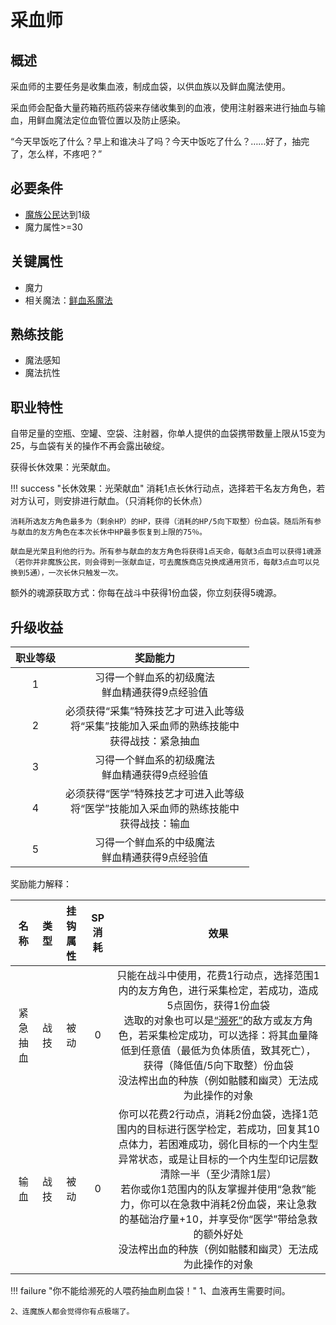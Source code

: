# 采血师

## 概述

采血师的主要任务是收集血液，制成血袋，以供血族以及鲜血魔法使用。

采血师会配备大量药箱药瓶药袋来存储收集到的血液，使用注射器来进行抽血与输血，用鲜血魔法定位血管位置以及防止感染。

“今天早饭吃了什么？早上和谁决斗了吗？今天中饭吃了什么？……好了，抽完了，怎么样，不疼吧？”

## 必要条件

* <a href="../../basicJob/citizen" target="_blank">魔族公民</a>达到1级
* 魔力属性>=30

## 关键属性

* 魔力
* 相关魔法：<a href="/rules/data/magic/blood/" target="_blank">鲜血系魔法</a>

## 熟练技能

* 魔法感知
* 魔法抗性
  
## 职业特性

自带足量的空瓶、空罐、空袋、注射器，你单人提供的血袋携带数量上限从15变为25，与血袋有关的操作不再会露出破绽。

获得长休效果：光荣献血。

!!! success "长休效果：光荣献血"
    消耗1点长休行动点，选择若干名友方角色，若对方认可，则安排进行献血。（只消耗你的长休点）

    消耗所选友方角色最多为（剩余HP）的HP，获得（消耗的HP/5向下取整）份血袋。随后所有参与献血的友方角色在本次长休中HP最多恢复到上限的75％。

    献血是光荣且利他的行为。所有参与献血的友方角色将获得1点天命，每献3点血可以获得1魂源（若你并非魔族公民，则会得到一张献血证，可去魔族商店兑换成通用货币，每献3点血可以兑换到5通），一次长休只触发一次。

额外的魂源获取方式：你每在战斗中获得1份血袋，你立刻获得5魂源。

## 升级收益

职业等级|奖励能力
:--:|:--:
1|习得一个鲜血系的初级魔法<br>鲜血精通获得9点经验值
2|必须获得“采集”特殊技艺才可进入此等级<br>将“采集”技能加入采血师的熟练技能中<br>获得战技：紧急抽血
3|习得一个鲜血系的初级魔法<br>鲜血精通获得9点经验值
4|必须获得“医学”特殊技艺才可进入此等级<br>将“医学”技能加入采血师的熟练技能中<br>获得战技：输血
5|习得一个鲜血系的中级魔法<br>鲜血精通获得9点经验值

奖励能力解释：

名称|类型|挂钩属性|SP消耗|效果
:--:|:--:|:--:|:--:|:--:
紧急抽血|战技|被动|0|只能在战斗中使用，花费1行动点，选择范围1内的友方角色，进行采集检定，若成功，造成5点固伤，获得1份血袋<br>选取的对象也可以是<a href="../../../../status/normal/#濒死" target="_blank">“濒死”</a>的敌方或友方角色，若采集检定成功，可以选择：将其血量降低到任意值（最低为负体质值，致其死亡），获得（降低值/5向下取整）份血袋<br>没法榨出血的种族（例如骷髅和幽灵）无法成为此操作的对象
输血|战技|被动|0|你可以花费2行动点，消耗2份血袋，选择1范围内的目标进行医学检定，若成功，回复其10点体力，若困难成功，弱化目标的一个内生型异常状态，或是让目标的一个内生型印记层数清除一半（至少清除1层）<br>若你或你1范围内的队友掌握并使用“急救”能力，你可以在急救中消耗2份血袋，来让急救的基础治疗量+10，并享受你“医学”带给急救的额外好处<br>没法榨出血的种族（例如骷髅和幽灵）无法成为此操作的对象

!!! failure "你不能给濒死的人喂药抽血刷血袋！"
    1、血液再生需要时间。

    2、连魔族人都会觉得你有点极端了。